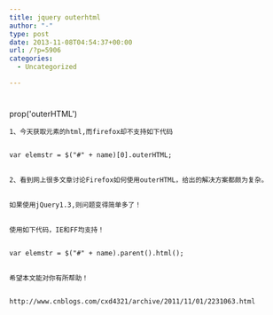 ```yaml
---
title: jquery outerhtml
author: "-"
type: post
date: 2013-11-08T04:54:37+00:00
url: /?p=5906
categories:
  - Uncategorized

---
```

# 

prop('outerHTML')


  
    1、今天获取元素的html,而firefox却不支持如下代码
  
  
    var elemstr = $("#" + name)[0].outerHTML;
  
  
    2、看到网上很多文章讨论Firefox如何使用outerHTML，给出的解决方案都颇为复杂。
  
  
    如果使用jQuery1.3,则问题变得简单多了！
  
  
    使用如下代码，IE和FF均支持！
  
  
    var elemstr = $("#" + name).parent().html();
  
  
    希望本文能对你有所帮助！
  
  
    http://www.cnblogs.com/cxd4321/archive/2011/11/01/2231063.html
  
